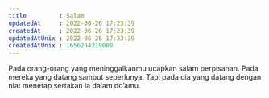 ```yaml
---
title         : Salam
updatedAt     : 2022-06-26 17:23:39
createdAt     : 2022-06-26 17:23:39
updatedAtUnix : 2022-06-26 17:23:39
createdAtUnix : 1656264219000 
---
```


Pada orang-orang yang meninggalkanmu ucapkan salam perpisahan. Pada mereka yang datang sambut seperlunya. Tapi pada dia yang datang dengan niat menetap sertakan ia dalam do’amu.
